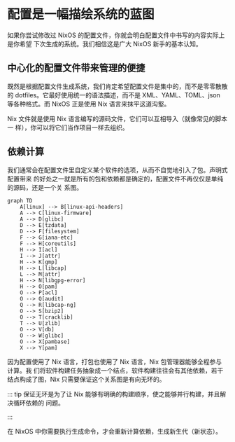 # 配置是一幅描绘系统的蓝图

如果你尝试修改过 NixOS 的配置文件，你就会明白配置文件中书写的内容实际上是你希望
下次生成的系统。我们相信这是广大 NixOS 新手的基本认知。

## 中心化的配置文件带来管理的便捷

既然是根据配置文件生成系统，我们肯定希望配置文件是集中的，而不是零零散散的
dotfiles。它最好使用统一的语法描述，而不是 XML、YAML、TOML、json 等各种格式。而
NixOS 正是使用 Nix 语言来抹平这道沟壑。

Nix 文件就是使用 Nix 语言编写的源码文件，它们可以互相导入（就像常见的脚本一
样），你可以将它们当作项目一样去组织。

## 依赖计算

我们通常会在配置文件里自定义某个软件的选项，从而不自觉地引入了包。声明式配置带来
的好处之一就是所有的包和依赖都是确定的，配置文件不再仅仅是单纯的源码，还是一个关
系图。

```mermaid
graph TD
    A[linux] --> B[linux-api-headers]
    A --> C[linux-firmware]
    A --> D[glibc]
    D --> E[tzdata]
    D --> F[filesystem]
    F --> G[iana-etc]
    F --> H[coreutils]
    H --> I[acl]
    I --> J[attr]
    H --> K[gmp]
    H --> L[libcap]
    L --> M[attr]
    H --> N[libgpg-error]
    H --> O[pam]
    O --> P[acl]
    O --> Q[audit]
    Q --> R[libcap-ng]
    O --> S[bzip2]
    O --> T[cracklib]
    T --> U[zlib]
    O --> V[db]
    O --> W[glibc]
    O --> X[pambase]
    X --> Y[pam]
```

因为配置使用了 Nix 语言，打包也使用了 Nix 语言，Nix 包管理器能够全程参与计算。我
们将软件构建任务抽象成一个结点，软件构建往往会有其他依赖，若干结点构成了图，Nix
只需要保证这个关系图是有向无环的。

<!-- prettier-ignore -->
::: tip
保证无环是为了让 Nix 能够有明确的构建顺序，使之能够并行构建，并且解决循环依赖的
问题。

<!-- prettier-ignore -->
:::

在 NixOS 中你需要执行生成命令，才会重新计算依赖，生成新生代（新状态）。
